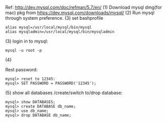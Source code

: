 Ref: http://dev.mysql.com/doc/refman/5.7/en/
(1) Download mysql dmg(for mac) pkg from https://dev.mysql.com/downloads/mysql/
(2) Run mysql through system preference.
(3) set bashprofile

```
alias mysql=/usr/local/mysql/bin/mysql
alias mysqladmin=/usr/local/mysql/bin/mysqladmin
```
 
(3) login in to mysql:

```
mysql -u root -p
```

(4)

Rest password:

```
mysql> reset to 12345:
mysql> SET PASSWORD = PASSWORD('12345');
```

(5)
show all databases /create/switch to/drop database:
```
mysql> show DATABASES;
mysql> create DATABASE db_name;
mysql> use db_name;
mysql> drop DATABASE db_name;
```


